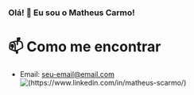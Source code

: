 ### Olá! 👋 Eu sou o Matheus Carmo!

# 📫 Como me encontrar
- Email: [seu-email@email.com](mailto:seu-email@email.com)
![(https://www.linkedin.com/in/matheus-scarmo/)](https://img.shields.io/badge/LinkedIn-0077B5?style=for-the-badge&logo=linkedin&logoColor=white)
